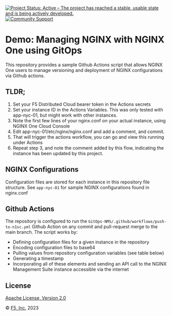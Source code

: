 [![Project Status: Active – The project has reached a stable, usable state and is being actively developed.](https://www.repostatus.org/badges/latest/active.svg)](https://www.repostatus.org/#active)
[![Community Support](https://badgen.net/badge/support/community/cyan?icon=awesome)](https://github.com/nginxinc/mtbChef/GitOps-NMS/blob/main/SUPPORT.md)
<!-- [![Commercial Support](https://badgen.net/badge/support/commercial/cyan?icon=awesome)](<Insert URL>) -->

# Demo: Managing NGINX with NGINX One using GitOps
This repository provides a sample Github Actions script that allows NGINX One users to manage versioning and deployment of NGINX configurations via Github actions.

## TLDR;
1. Set your F5 Distributed Cloud bearer token in the Actions secrets
2. Set your instance ID in the Actions Variables. This was only tested with app-nyc-01, but might work with other instances. 
3. Note the first few lines of your nginx.conf on your actual instance, using NGINX One Cloud Console
4. Edit app-nyc-01/etc/nginx/nginx.conf and add a comment, and commit. 
5. That will trigger the actions workflow, you can go and view this running under Actions
6. Repeat step 3, and note the comment added by this flow, indicating the instance has been updated by this project.
   

## NGINX Configurations
Configuration files are stored for each instance in this repository file structure.  See ```app-nyc-01``` for sample NGINX configurations found in nginx.conf

## Github Actions
The repository is configured to run the ```GitOps-NMS/.github/workflows/push-to-n1sc.yml``` Github Action on any commit and pull-request merge to the main branch. The script works by:

- Defining configuration files for a given instance in the repository
- Encoding configuration files to base64
- Pulling values from repository configuration variables (see table below)
- Generating a timestamp
- Incorporating all of these elements and sending an API call to the NGINX Management Suite instance accessible via the internet

## License

[Apache License, Version 2.0](https://github.com/mtbChef/GitOps-NMS/blob/main/LICENSE)

&copy; [F5, Inc.](https://www.f5.com/) 2023
